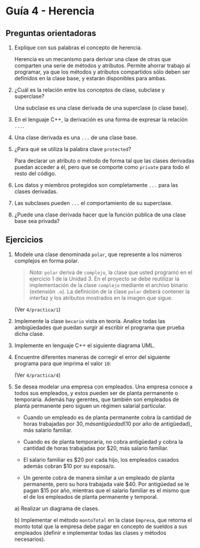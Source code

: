 # Guía 4 - Herencia

## Preguntas orientadoras

1. Explique con sus palabras el concepto de herencia.

    Herencia es un mecanismo para derivar una clase de otras que comparten una 
    serie de métodos y atributos. Permite ahorrar trabajo al programar, ya que 
    los métodos y atributos compartidos sólo deben ser definidos en la clase
    base, y estarán disponibles para ambas.

2. ¿Cuál es la relación entre los conceptos de clase, subclase y superclase?

    Una subclase es una clase derivada de una superclase (o clase base).

3. En el lenguaje C++, la derivación es una forma de expresar la relación `...`.

4. Una clase derivada es una `...` de una clase base.

5. ¿Para qué se utiliza la palabra clave `protected`?

    Para declarar un atributo o método de forma tal que las clases derivadas
    puedan acceder a él, pero que se comporte como `private` para todo el resto
    del código.

6. Los datos y miembros protegidos son completamente `...` para las clases 
derivadas.

7. Las subclases pueden `...` el comportamiento de su superclase.

8. ¿Puede una clase derivada hacer que la función pública de una clase base sea
privada?

## Ejercicios

1. Modele una clase denominada `polar`, que represente a los números complejos
en forma polar.

    > *Nota:* `polar` deriva de `complejo`, la clase que usted programó en el
    ejercicio 1 de la Unidad 3. En el proyecto se debe reutilizar la
    implementación de la clase `complejo` mediante el archivo binario
    (extensión `.o`). La definición de la clase `polar` deberá contener la
    interfaz y los atributos mostrados en la imagen que sigue.

    (Ver `4/practica/1`)

2. Implemente la clase `becario` vista en teoría. Analice todas las ambigüedades
que puedan surgir al escribir el programa que prueba dicha clase.

3. Implemente en lenguaje C++ el siguiente diagrama UML.

4. Encuentre diferentes maneras de corregir el error del siguiente programa para
que imprima el valor `10`:

    (Ver `4/practica/4`)

5. Se desea modelar una empresa con empleados. Una empresa conoce a todos sus
empleados, y estos pueden ser de planta permanente o temporaria. Además hay
gerentes, que también son empleados de planta permanente pero siguen un régimen
salarial particular.

    - Cuando un empleado es de planta permanente cobra la cantidad de horas
    trabajadas por $30, más antigüedad ($10 por año de antigüedad), más salario
    familiar.

    - Cuando es de planta temporaria, no cobra antigüedad y cobra la cantidad de
    horas trabajadas por $20, más salario familiar.

    - El salario familiar es $20 por cada hijo, los empleados casados además
    cobran $10 por su esposa/o.

    - Un gerente cobra de manera similar a un empleado de planta permanente,
    pero su hora trabajada vale $40. Por antigüedad se le pagan $15 por año,
    mientras que el salario familiar es el mismo que el de los empleados de
    planta permanente y temporal.

    a) Realizar un diagrama de clases.

    b) Implementar el método `montoTotal` en la clase `Empresa`, que retorna el
    monto total que la empresa debe pagar en concepto de sueldos a sus empleados
    (definir e implementar todas las clases y métodos necesarios).
